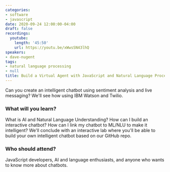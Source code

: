 ```yaml
---
categories:
- software
- javascript
date: 2020-09-24 12:00:00-04:00
draft: false
recordings:
  youtube:
    length: '45:50'
    url: https://youtu.be/xWwsSN43lhQ
speakers:
- dave-nugent
tags:
- natural language processing
- null
title: Build a Virtual Agent with JavaScript and Natural Language Processing
---
```



Can you create an intelligent chatbot using sentiment analysis and live messaging? We'll see how using IBM Watson and Twilio.

### What will you learn?

What is AI and Natural Language Understanding?
How can I build an interactive chatbot?
How can I link my chatbot to ML/NLU to make it intelligent?
We'll conclude with an interactive lab where you'll be able to build your own intelligent chatbot based on our GitHub repo.

### Who should attend?

JavaScript developers, AI and language enthusiasts, and anyone who wants to know more about chatbots.
